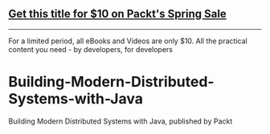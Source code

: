## [Get this title for $10 on Packt's Spring Sale](https://www.packt.com/V18863?utm_source=github&utm_medium=packt-github-repo&utm_campaign=spring_10_dollar_2022)
-----
For a limited period, all eBooks and Videos are only $10. All the practical content you need \- by developers, for developers

# Building-Modern-Distributed-Systems-with-Java
Building Modern Distributed Systems with Java, published by Packt
